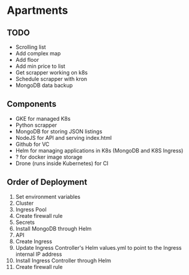 # Apartments

## TODO

- Scrolling list
- Add complex map
- Add floor
- Add min price to list
- Get scrapper working on k8s
- Schedule scrapper with kron
- MongoDB data backup

## Components

- GKE for managed K8s
- Python scrapper
- MongoDB for storing JSON listings
- NodeJS for API and serving index.html
- Github for VC
- Helm for managing applications in K8s (MongoDB and K8S Ingress)
- ? for docker image storage
- Drone (runs inside Kubernetes) for CI

## Order of Deployment

1.  Set environment variables
2.  Cluster
3.  Ingress Pool
4.  Create firewall rule
5.  Secrets
6.  Install MongoDB through Helm
7.  API
8.  Create Ingress
9.  Update Ingress Controller's Helm values.yml to point to the Ingress internal IP address
10.  Install Ingress Controller through Helm
11.  Create firewall rule
